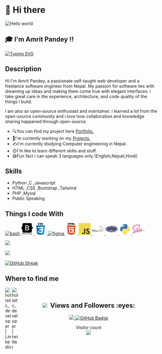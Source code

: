 # 👋 Hi there 

<img src="https://raw.githubusercontent.com/sagar-viradiya/sagar-viradiya/master/resources/banner.png" alt="Hello world">
  
## 🎓 I'm Amrit Pandey !! 

[![Typing SVG](https://readme-typing-svg.herokuapp.com?font=Fira+Code&weight=100&size=25&pause=1000&width=435&lines=Amrit+Pandey)](https://git.io/typing-svg)

 ## Description
  Hi I'm Amrit Pandey, a passionate self-taught web developer and a freelance software engineer from Nepal. My passion for software lies with dreaming up   ideas and making them come true with elegant interfaces. i take great care in the experience, architecture, and code quality of the things I build.
  
  I am also an open-source enthusiast and maintainer. i learned a lot from the open-source community and i love how collaboration and knowledge sharing     happened through open-source.

   - 🔍You can find my project here [Portfolio.](https://amritportfolio.netlify.app)
   - 👷I'm currently working on my [Projects.](https://github.com/amripandey?tab=repositories)
   - ✍️I'm currently studying Computer engineering in Nepal.
   - 😊I'm like to learn different skills and stuff.
   - 😅Fun fact i can speak 3 languages only (English,Nepali,Hindi)
  
  ## Skills
  
  - Python ,C ,Javascript
  - HTML ,CSS ,Bootstrap ,Tailwind
  - PHP ,Mysql
  - Public Speaking

## Things I code With
<p align="left"> 
<a href="https://www.gnu.org/software/bash/" target="_blank"> <img src="https://www.vectorlogo.zone/logos/gnu_bash/gnu_bash-icon.svg" alt="bash" width="40" height="40"/> </a> 
<a href="https://getbootstrap.com" target="_blank"> <img src="https://raw.githubusercontent.com/devicons/devicon/master/icons/bootstrap/bootstrap-plain-wordmark.svg" alt="bootstrap" width="40" height="40"/> </a> 
<a href="https://www.w3schools.com/css/" target="_blank"> <img src="https://raw.githubusercontent.com/devicons/devicon/master/icons/css3/css3-original-wordmark.svg" alt="css3" width="40" height="40"/> </a> 
<a href="https://www.figma.com/" target="_blank"> <img src="https://www.vectorlogo.zone/logos/figma/figma-icon.svg" alt="figma" width="40" height="40"/> </a> 
<a href="https://www.w3.org/html/" target="_blank"> <img src="https://raw.githubusercontent.com/devicons/devicon/master/icons/html5/html5-original-wordmark.svg" alt="html5" width="40" height="40"/> </a> 
<a href="https://developer.mozilla.org/en-US/docs/Web/JavaScript" target="_blank"> <img src="https://raw.githubusercontent.com/devicons/devicon/master/icons/javascript/javascript-original.svg" alt="javascript" width="40" height="40"/> </a> <a href="https://www.mysql.com/" target="_blank"> <img src="https://raw.githubusercontent.com/devicons/devicon/master/icons/mysql/mysql-original-wordmark.svg" alt="mysql" width="40" height="40"/> </a> 
<a href="https://www.php.net" target="_blank"> <img src="https://raw.githubusercontent.com/devicons/devicon/master/icons/php/php-original.svg" alt="php" width="40" height="40"/> </a> 
<a href="https://www.python.org" target="_blank"> <img src="https://raw.githubusercontent.com/devicons/devicon/master/icons/python/python-original.svg" alt="python" width="40" height="40"/> </a> 
<a href="https://sass-lang.com" target="_blank"> <img src="https://raw.githubusercontent.com/devicons/devicon/master/icons/sass/sass-original.svg" alt="sass" width="40" height="40"/> </a>  
</p>

![](https://github-readme-stats.vercel.app/api?username=amripandey&theme=dark&hide_border=false&include_all_commits=true&count_private=false)<br/>

![](https://github-readme-stats.vercel.app/api/top-langs/?username=amripandey&theme=dark&hide_border=false&include_all_commits=true&count_private=false&layout=compact)

[![GitHub Streak](https://github-readme-streak-stats.herokuapp.com?user=amripandey&theme=vue&ring=EB5454&background=EBEBEB)](https://git.io/streak-stats)

## Where to find me
<img align="left" alt="holisitc_developer | LinkedIn" width="22px" src="https://cdn.jsdelivr.net/npm/simple-icons@v3/icons/linkedin.svg" /><!---https://www.linkedin.com/in/amrit-pandey-864140205/-->
<img align="left" alt="holisitc_developer | twitter" width="22px" src="https://cdn.jsdelivr.net/npm/simple-icons@v3/icons/twitter.svg" />

<br/>

 <h2 align="center"> 
<img src="https://media.giphy.com/media/iY8CRBdQXODJSCERIr/giphy.gif" width="35px">&nbsp; Views and Followers :eyes:</h2> 

<p align="center">
    
<a href="https://github.com/amripandey/github-profile-views-counter">
    <img src="https://komarev.com/ghpvc/?username=amripandey"> 
</a>
    <a href="https://github.com/amripandey?tab=followers">
        <img src="https://img.shields.io/github/followers/amripandey?label=Followers&style=social" alt="GitHub Badge">
    </a>
  </p>
 <p align="center"> 
  Visitor count<br>
  <img src="https://profile-counter.glitch.me/amripandey/count.svg" />
</p> 
